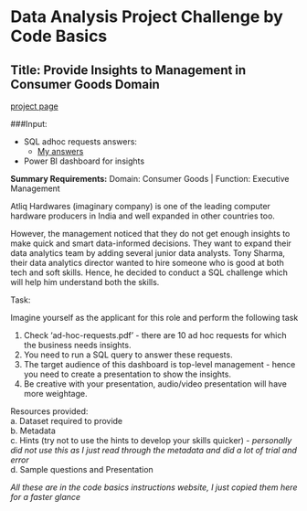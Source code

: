 # Data Analysis Project Challenge by Code Basics <br />
## Title: Provide Insights to Management in Consumer Goods Domain
[project page](https://codebasics.io/challenge/codebasics-resume-project-challenge) <br />

###Input:
- SQL adhoc requests answers:
  - [My answers](https://github.com/dcprecilla/Data-Analysis-Portfolio-Projects/blob/main/SQL%20Projects/Code%20Basics/consumer_goods_insights.sql)
- Power BI dashboard for insights

<b>Summary Requirements:</b>
Domain:  Consumer Goods | Function: Executive Management

Atliq Hardwares (imaginary company) is one of the leading computer hardware producers in India and well expanded in other countries too.

However, the management noticed that they do not get enough insights to make quick and smart data-informed decisions. They want to expand their data analytics team by adding several junior data analysts. Tony Sharma, their data analytics director wanted to hire someone who is good at both tech and soft skills. Hence, he decided to conduct a SQL challenge which will help him understand both the skills.

Task:  

Imagine yourself as the applicant for this role and perform the following task

1.    Check ‘ad-hoc-requests.pdf’ - there are 10 ad hoc requests for which the business needs insights.
2.    You need to run a SQL query to answer these requests. 
3.    The target audience of this dashboard is top-level management - hence you need to create a presentation to show the insights.
4.    Be creative with your presentation, audio/video presentation will have more weightage.

Resources provided: <br />
a.    Dataset required to provide <br />
b.    Metadata <br />
c.    Hints (try not to use the hints to develop your skills quicker) - <i> personally did not use this as I just read through the metadata and did a lot of trial and error</i><br />
d.    Sample questions and Presentation

<i>All these are in the code basics instructions website, I just copied them here for a faster glance</i>

